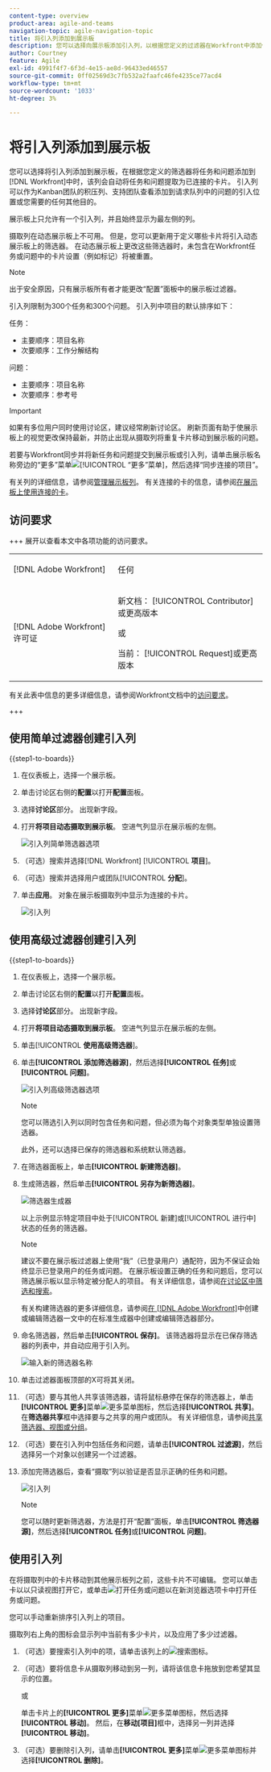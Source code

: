 ```yaml
---
content-type: overview
product-area: agile-and-teams
navigation-topic: agile-navigation-topic
title: 将引入列添加到展示板
description: 您可以选择向展示板添加引入列，以根据您定义的过滤器在Workfront中添加任务和问题时，自动将任务和问题提取为已连接的卡片。
author: Courtney
feature: Agile
exl-id: 4991f4f7-6f3d-4e15-ae8d-96433ed46557
source-git-commit: 0ff02569d3c7fb532a2faafc46fe4235ce77acd4
workflow-type: tm+mt
source-wordcount: '1033'
ht-degree: 3%

---
```


# 将引入列添加到展示板

<!-- Audited: 5/2025 -->

您可以选择将引入列添加到展示板，在根据您定义的筛选器将任务和问题添加到[!DNL Workfront]中时，该列会自动将任务和问题提取为已连接的卡片。 引入列可以作为Kanban团队的积压列、支持团队查看添加到请求队列中的问题的引入位置或您需要的任何其他目的。

展示板上只允许有一个引入列，并且始终显示为最左侧的列。

摄取列在动态展示板上不可用。 但是，您可以更新用于定义哪些卡片将引入动态展示板上的筛选器。 在动态展示板上更改这些筛选器时，未包含在Workfront任务或问题中的卡片设置（例如标记）将被重置。

>[!NOTE]
>
>出于安全原因，只有展示板所有者才能更改“配置”面板中的展示板过滤器。

引入列限制为300个任务和300个问题。 引入列中项目的默认排序如下：

任务：

* 主要顺序：项目名称
* 次要顺序：工作分解结构

问题：

* 主要顺序：项目名称
* 次要顺序：参考号

>[!IMPORTANT]
>
>如果有多位用户同时使用讨论区，建议经常刷新讨论区。 刷新页面有助于使展示板上的视觉更改保持最新，并防止出现从摄取列将重复卡片移动到展示板的问题。
>
>若要与Workfront同步并将新任务和问题提交到展示板或引入列，请单击展示板名称旁边的“更多”菜单![[!UICONTROL “更多”菜单]](assets/more-menu.png)，然后选择“同步连接的项目”。

有关列的详细信息，请参阅[管理展示板列](/help/quicksilver/agile/get-started-with-boards/manage-board-columns.md)。 有关连接的卡的信息，请参阅[在展示板上使用连接的卡](/help/quicksilver/agile/get-started-with-boards/connected-cards.md)。

## 访问要求

+++ 展开以查看本文中各项功能的访问要求。

<table style="table-layout:auto"> 
 <col> 
 <col> 
 <tbody> 
  <tr> 
   <td role="rowheader">[!DNL Adobe Workfront]</td> 
   <td> <p>任何</p> </td> 
  </tr> 
  <tr> 
   <td role="rowheader">[!DNL Adobe Workfront] 许可证</td> 
   <td> 
   <p>新文档： [!UICONTROL Contributor]或更高版本</p> 
   <p>或</p>
   <p>当前： [!UICONTROL Request]或更高版本</p>
   </td> 
  </tr> 
 </tbody> 
</table>

有关此表中信息的更多详细信息，请参阅Workfront文档中的[访问要求](/help/quicksilver/administration-and-setup/add-users/access-levels-and-object-permissions/access-level-requirements-in-documentation.md)。

+++

## 使用简单过滤器创建引入列

{{step1-to-boards}}

1. 在仪表板上，选择一个展示板。
1. 单击讨论区右侧的&#x200B;**配置**&#x200B;以打开&#x200B;**配置**&#x200B;面板。
1. 选择&#x200B;**讨论区**&#x200B;部分。 出现新字段。
1. 打开&#x200B;**将项目动态摄取到展示板**。 空进气列显示在展示板的左侧。

   ![引入列简单筛选器选项](assets/board-section.png)

1. （可选）搜索并选择[!DNL Workfront] [!UICONTROL **项目**]。
1. （可选）搜索并选择用户或团队&#x200B;[!UICONTROL **分配**]。
1. 单击&#x200B;**应用**。 对象在展示板摄取列中显示为连接的卡片。

   ![引入列](assets/intake-column-added3.png)

## 使用高级过滤器创建引入列

{{step1-to-boards}}

1. 在仪表板上，选择一个展示板。
1. 单击讨论区右侧的&#x200B;**配置**&#x200B;以打开&#x200B;**配置**&#x200B;面板。
1. 选择&#x200B;**讨论区**&#x200B;部分。 出现新字段。
1. 打开&#x200B;**将项目动态摄取到展示板**。 空进气列显示在展示板的左侧。

1. 单击&#x200B;[!UICONTROL **使用高级筛选器**]。

1. 单击&#x200B;**[!UICONTROL 添加筛选器源]**，然后选择&#x200B;**[!UICONTROL 任务]**&#x200B;或&#x200B;**[!UICONTROL 问题]**。

   ![引入列高级筛选器选项](assets/add-filter-sources-options.png)

   >[!NOTE]
   >
   >您可以筛选引入列以同时包含任务和问题，但必须为每个对象类型单独设置筛选器。
   >
   >此外，还可以选择已保存的筛选器和系统默认筛选器。

1. 在筛选器面板上，单击&#x200B;**[!UICONTROL 新建筛选器]**。

1. 生成筛选器，然后单击&#x200B;**[!UICONTROL 另存为新筛选器]**。

   ![筛选器生成器](assets/intake-filter-dialog6.png)

   以上示例显示特定项目中处于[!UICONTROL 新建]或[!UICONTROL 进行中]状态的任务的筛选器。

   >[!NOTE]
   >
   >建议不要在展示板过滤器上使用“我”（已登录用户）通配符，因为不保证会始终显示已登录用户的任务或问题。 在展示板设置正确的任务和问题后，您可以筛选展示板以显示特定被分配人的项目。 有关详细信息，请参阅[在讨论区中筛选和搜索](/help/quicksilver/agile/get-started-with-boards/filter-search-in-board.md)。

   有关构建筛选器的更多详细信息，请参阅[在 [!DNL Adobe Workfront]](/help/quicksilver/reports-and-dashboards/reports/reporting-elements/create-filters.md)中创建或编辑筛选器一文中的在标准生成器中创建或编辑筛选器部分。

1. 命名筛选器，然后单击&#x200B;**[!UICONTROL 保存]**。 该筛选器将显示在已保存筛选器的列表中，并自动应用于引入列。

   ![输入新的筛选器名称](assets/save-as-modal.png)

1. 单击过滤器面板顶部的X可将其关闭。

1. （可选）要与其他人共享该筛选器，请将鼠标悬停在保存的筛选器上，单击&#x200B;**[!UICONTROL 更多]**&#x200B;菜单![更多菜单图标](assets/more-menu.png)，然后选择&#x200B;**[!UICONTROL 共享]**。 在&#x200B;**筛选器共享**&#x200B;框中选择要与之共享的用户或团队。 有关详细信息，请参阅[共享筛选器、视图或分组](/help/quicksilver/reports-and-dashboards/reports/reporting-elements/share-filter-view-grouping.md)。
1. （可选）要在引入列中包括任务和问题，请单击&#x200B;**[!UICONTROL 过滤源]**，然后选择另一个对象以创建另一个过滤器。
1. 添加完筛选器后，查看“摄取”列以验证是否显示正确的任务和问题。

   ![引入列](assets/intake-column-added3.png)

   >[!NOTE]
   >
   >您可以随时更新筛选器，方法是打开“配置”面板，单击&#x200B;**[!UICONTROL 筛选器源]**，然后选择&#x200B;**[!UICONTROL 任务]**&#x200B;或&#x200B;**[!UICONTROL 问题]**。

## 使用引入列

在将摄取列中的卡片移动到其他展示板列之前，这些卡片不可编辑。 您可以单击卡以以只读视图打开它，或单击![打开任务或问题](assets/boards-launch-icon.png)以在新浏览器选项卡中打开任务或问题。

您可以手动重新排序引入列上的项目。

摄取列右上角的图标会显示列中当前有多少卡片，以及应用了多少过滤器。

1. （可选）要搜索引入列中的项，请单击该列上的![搜索图标](assets/search-icon.png)。
1. （可选）要将信息卡从摄取列移动到另一列，请将该信息卡拖放到您希望其显示的位置。

   或

   单击卡片上的&#x200B;**[!UICONTROL 更多]**&#x200B;菜单![更多菜单图标](assets/more-menu.png)，然后选择&#x200B;**[!UICONTROL 移动]**。 然后，在&#x200B;**移动[项目]**&#x200B;框中，选择另一列并选择&#x200B;**[!UICONTROL 移动]**。

1. （可选）要删除引入列，请单击&#x200B;**[!UICONTROL 更多]**&#x200B;菜单![更多菜单图标](assets/more-menu.png)并选择&#x200B;**[!UICONTROL 删除]**。
